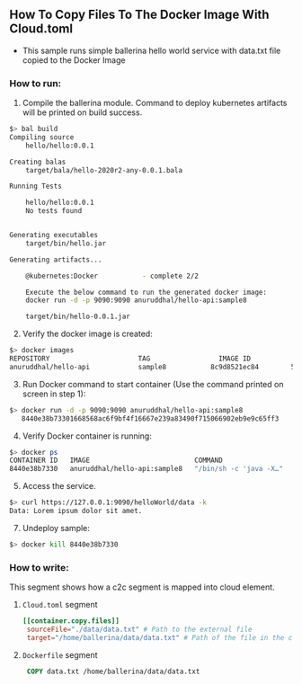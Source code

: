 ## How To Copy Files To The Docker Image With Cloud.toml

- This sample runs simple ballerina hello world service with data.txt file copied to the Docker Image

### How to run:

1. Compile the ballerina module. Command to deploy kubernetes artifacts will be printed on build success.
```bash
$> bal build 
Compiling source
	hello/hello:0.0.1

Creating balas
	target/bala/hello-2020r2-any-0.0.1.bala

Running Tests

	hello/hello:0.0.1
	No tests found


Generating executables
	target/bin/hello.jar

Generating artifacts...

	@kubernetes:Docker 			 - complete 2/2

    Execute the below command to run the generated docker image:
    docker run -d -p 9090:9090 anuruddhal/hello-api:sample8

    target/bin/hello-0.0.1.jar
```

2. Verify the docker image is created:
```bash
$> docker images
REPOSITORY                      TAG                 IMAGE ID            CREATED             SIZE
anuruddhal/hello-api            sample8           8c9d8521ec84        52 seconds ago      215MB
```

3. Run Docker command to start container (Use the command printed on screen in step 1):
```bash
$> docker run -d -p 9090:9090 anuruddhal/hello-api:sample8
   8440e38b73301668568ac6f9bf4f16667e239a83490f715066902eb9e9c65ff3
```

4. Verify Docker container is running:
```bash
$> docker ps
CONTAINER ID   IMAGE                          COMMAND                  CREATED         STATUS         PORTS                    NAMES
8440e38b7330   anuruddhal/hello-api:sample8   "/bin/sh -c 'java -X…"   4 seconds ago   Up 3 seconds   0.0.0.0:9090->9090/tcp   charming_hellman
```


5. Access the service.
```bash
$> curl https://127.0.0.1:9090/helloWorld/data -k
Data: Lorem ipsum dolor sit amet.
```

7. Undeploy sample:
```bash
$> docker kill 8440e38b7330
```
### How to write:
This segment shows how a c2c segment is mapped into cloud element.  
1. ```Cloud.toml``` segment
   ```toml
   [[container.copy.files]]
	sourceFile="./data/data.txt" # Path to the external file
	target="/home/ballerina/data/data.txt" # Path of the file in the container
   ```
2. `Dockerfile` segment
   ```Dockerfile
	COPY data.txt /home/ballerina/data/data.txt
   ```